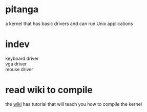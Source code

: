 # pitanga
a kernel that has basic drivers and can run Unix applications
# indev
keyboard driver  
vga driver   
mouse driver  
# read wiki to compile
the [wiki](https://github.com/vkh700new/pitanga/wiki) has tutorial that will teach you how to compile the kernel
